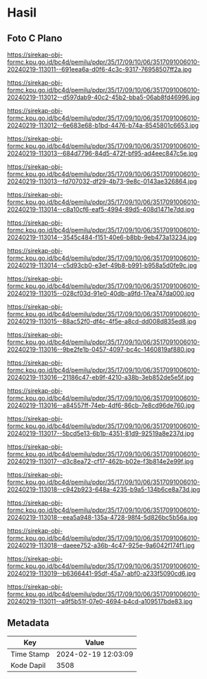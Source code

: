 # Hasil

## Foto C Plano

https://sirekap-obj-formc.kpu.go.id/bc4d/pemilu/pdpr/35/17/09/10/06/3517091006010-20240219-113011--691eea6a-d0f6-4c3c-9317-76958507ff2a.jpg

https://sirekap-obj-formc.kpu.go.id/bc4d/pemilu/pdpr/35/17/09/10/06/3517091006010-20240219-113012--d597dab9-40c2-45b2-bba5-06ab8fd46996.jpg

https://sirekap-obj-formc.kpu.go.id/bc4d/pemilu/pdpr/35/17/09/10/06/3517091006010-20240219-113012--6e683e68-b1bd-4476-b74a-8545801c6653.jpg

https://sirekap-obj-formc.kpu.go.id/bc4d/pemilu/pdpr/35/17/09/10/06/3517091006010-20240219-113013--684d7796-84d5-472f-bf95-ad4eec847c5e.jpg

https://sirekap-obj-formc.kpu.go.id/bc4d/pemilu/pdpr/35/17/09/10/06/3517091006010-20240219-113013--fd707032-df29-4b73-9e8c-0143ae326864.jpg

https://sirekap-obj-formc.kpu.go.id/bc4d/pemilu/pdpr/35/17/09/10/06/3517091006010-20240219-113014--c8a10cf6-eaf5-4994-89d5-408d1471e7dd.jpg

https://sirekap-obj-formc.kpu.go.id/bc4d/pemilu/pdpr/35/17/09/10/06/3517091006010-20240219-113014--3545c484-f151-40e6-b8bb-9eb473a13234.jpg

https://sirekap-obj-formc.kpu.go.id/bc4d/pemilu/pdpr/35/17/09/10/06/3517091006010-20240219-113014--c5d93cb0-e3ef-49b8-b991-b958a5d0fe9c.jpg

https://sirekap-obj-formc.kpu.go.id/bc4d/pemilu/pdpr/35/17/09/10/06/3517091006010-20240219-113015--028cf03d-91e0-40db-a9fd-17ea747da000.jpg

https://sirekap-obj-formc.kpu.go.id/bc4d/pemilu/pdpr/35/17/09/10/06/3517091006010-20240219-113015--88ac52f0-df4c-4f5e-a8cd-dd008d835ed8.jpg

https://sirekap-obj-formc.kpu.go.id/bc4d/pemilu/pdpr/35/17/09/10/06/3517091006010-20240219-113016--9be2fe1b-0457-4097-bc4c-1460819af880.jpg

https://sirekap-obj-formc.kpu.go.id/bc4d/pemilu/pdpr/35/17/09/10/06/3517091006010-20240219-113016--21186c47-eb9f-4210-a38b-3eb852de5e5f.jpg

https://sirekap-obj-formc.kpu.go.id/bc4d/pemilu/pdpr/35/17/09/10/06/3517091006010-20240219-113016--a84557ff-74eb-4df6-86cb-7e8cd96de760.jpg

https://sirekap-obj-formc.kpu.go.id/bc4d/pemilu/pdpr/35/17/09/10/06/3517091006010-20240219-113017--5bcd5e13-6b1b-4351-81d9-92519a8e237d.jpg

https://sirekap-obj-formc.kpu.go.id/bc4d/pemilu/pdpr/35/17/09/10/06/3517091006010-20240219-113017--d3c8ea72-cf17-462b-b02e-f3b814e2e99f.jpg

https://sirekap-obj-formc.kpu.go.id/bc4d/pemilu/pdpr/35/17/09/10/06/3517091006010-20240219-113018--c942b923-648a-4235-b9a5-134b6ce8a73d.jpg

https://sirekap-obj-formc.kpu.go.id/bc4d/pemilu/pdpr/35/17/09/10/06/3517091006010-20240219-113018--eea5a948-135a-4728-98f4-5d826bc5b56a.jpg

https://sirekap-obj-formc.kpu.go.id/bc4d/pemilu/pdpr/35/17/09/10/06/3517091006010-20240219-113018--daeee752-a36b-4c47-925e-9a6042f174f1.jpg

https://sirekap-obj-formc.kpu.go.id/bc4d/pemilu/pdpr/35/17/09/10/06/3517091006010-20240219-113019--b6366441-95df-45a7-abf0-a233f5090cd6.jpg

https://sirekap-obj-formc.kpu.go.id/bc4d/pemilu/pdpr/35/17/09/10/06/3517091006010-20240219-113011--a9f5b51f-07e0-4694-b4cd-a109517bde83.jpg


## Metadata

| Key        | Value               |
| ---------- | ------------------- |
| Time Stamp | 2024-02-19 12:03:09 |
| Kode Dapil | 3508                |



